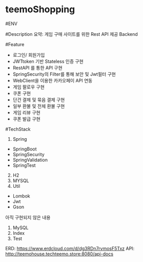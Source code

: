# teemoShopping

#ENV

#Description
요약: 게임 구매 사이트를 위한 Rest API 제공 Backend

#Feature
- 로그인/ 회원가입
- JWTtoken 기반 Stateless 인증 구현
- RestAPI 를 통한 API 구현
- SpringSecurity의 Filter를 통해 보안 및 Jwt필터 구현
- WebClient을 이용한 카카오페이 API 연동
- 게임 팔로우 구현 
- 쿠폰 구현
- 단건 결제 및 묶음 결제 구현
- 일부 환불 및 전체 환불 구현
- 게임 리뷰 구현
- 쿠폰 발급 구현

#TechStack
1. Spring
  - SpringBoot
  - SpringSecurity
  - SpringValidation
  - SpringTest
2. H2
3. MYSQL
4. Util
  - Lombok
  - Jwt
  - Gson

아직 구현되지 않은 내용
1. MySQL
2. Index
3. Test


ERD: https://www.erdcloud.com/d/dg3RDn7rvmosF5Txz
API: http://teemohouse.techteemo.store:8080/api-docs
